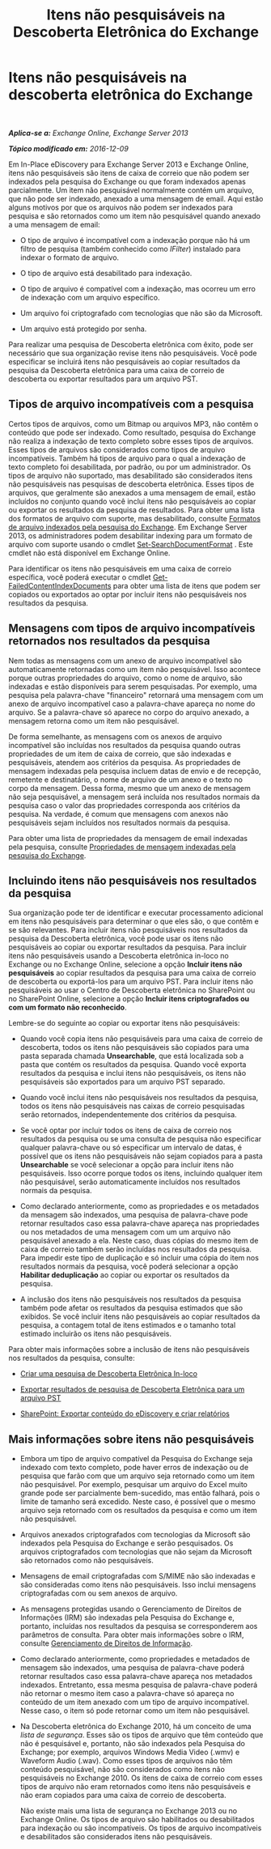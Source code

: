 ﻿---
title: 'Itens não pesquisáveis na Descoberta Eletrônica do Exchange'
TOCTitle: Itens não pesquisáveis na descoberta eletrônica do Exchange
ms:assetid: 32550081-9af9-474b-ae7b-28f1e68cad41
ms:mtpsurl: https://technet.microsoft.com/pt-br/library/Dn602498(v=EXCHG.150)
ms:contentKeyID: 61071990
ms.date: 05/22/2018
mtps_version: v=EXCHG.150
ms.translationtype: MT
---

# Itens não pesquisáveis na descoberta eletrônica do Exchange

 

_**Aplica-se a:** Exchange Online, Exchange Server 2013_

_**Tópico modificado em:** 2016-12-09_

Em In-Place eDiscovery para Exchange Server 2013 e Exchange Online, itens não pesquisáveis são itens de caixa de correio que não podem ser indexados pela pesquisa do Exchange ou que foram indexados apenas parcialmente. Um item não pesquisável normalmente contém um arquivo, que não pode ser indexado, anexado a uma mensagem de email. Aqui estão alguns motivos por que os arquivos não podem ser indexados para pesquisa e são retornados como um item não pesquisável quando anexado a uma mensagem de email:

  - O tipo de arquivo é incompatível com a indexação porque não há um filtro de pesquisa (também conhecido como *IFilter*) instalado para indexar o formato de arquivo.

  - O tipo de arquivo está desabilitado para indexação.

  - O tipo de arquivo é compatível com a indexação, mas ocorreu um erro de indexação com um arquivo específico.

  - Um arquivo foi criptografado com tecnologias que não são da Microsoft.

  - Um arquivo está protegido por senha.

Para realizar uma pesquisa de Descoberta eletrônica com êxito, pode ser necessário que sua organização revise itens não pesquisáveis. Você pode especificar se incluirá itens não pesquisáveis ao copiar resultados da pesquisa da Descoberta eletrônica para uma caixa de correio de descoberta ou exportar resultados para um arquivo PST.

## Tipos de arquivo incompatíveis com a pesquisa

Certos tipos de arquivos, como um Bitmap ou arquivos MP3, não contêm o conteúdo que pode ser indexado. Como resultado, pesquisa do Exchange não realiza a indexação de texto completo sobre esses tipos de arquivos. Esses tipos de arquivos são considerados como tipos de arquivo incompatíveis. Também há tipos de arquivo para o qual a indexação de texto completo foi desabilitada, por padrão, ou por um administrador. Os tipos de arquivo não suportado, mas desabilitado são considerados itens não pesquisáveis nas pesquisas de descoberta eletrônica. Esses tipos de arquivos, que geralmente são anexados a uma mensagem de email, estão incluídos no conjunto quando você inclui itens não pesquisáveis ao copiar ou exportar os resultados da pesquisa de resultados. Para obter uma lista dos formatos de arquivo com suporte, mas desabilitado, consulte [Formatos de arquivo indexados pela pesquisa do Exchange](file-formats-indexed-by-exchange-search-exchange-2013-help.md). Em Exchange Server 2013, os administradores podem desabilitar indexing para um formato de arquivo com suporte usando o cmdlet [Set-SearchDocumentFormat](https://technet.microsoft.com/pt-br/library/jj873756\(v=exchg.150\)) . Este cmdlet não está disponível em Exchange Online.

Para identificar os itens não pesquisáveis em uma caixa de correio específica, você poderá executar o cmdlet [Get-FailedContentIndexDocuments](https://technet.microsoft.com/pt-br/library/dd351154\(v=exchg.150\)) para obter uma lista de itens que podem ser copiados ou exportados ao optar por incluir itens não pesquisáveis nos resultados da pesquisa.

## Mensagens com tipos de arquivo incompatíveis retornados nos resultados da pesquisa

Nem todas as mensagens com um anexo de arquivo incompatível são automaticamente retornadas como um item não pesquisável. Isso acontece porque outras propriedades do arquivo, como o nome de arquivo, são indexadas e estão disponíveis para serem pesquisadas. Por exemplo, uma pesquisa pela palavra-chave "financeiro" retornará uma mensagem com um anexo de arquivo incompatível caso a palavra-chave apareça no nome do arquivo. Se a palavra-chave só aparece no corpo do arquivo anexado, a mensagem retorna como um item não pesquisável.

De forma semelhante, as mensagens com os anexos de arquivo incompatível são incluídas nos resultados da pesquisa quando outras propriedades de um item de caixa de correio, que são indexadas e pesquisáveis, atendem aos critérios da pesquisa. As propriedades de mensagem indexadas pela pesquisa incluem datas de envio e de recepção, remetente e destinatário, o nome de arquivo de um anexo e o texto no corpo da mensagem. Dessa forma, mesmo que um anexo de mensagem não seja pesquisável, a mensagem será incluída nos resultados normais da pesquisa caso o valor das propriedades corresponda aos critérios da pesquisa. Na verdade, é comum que mensagens com anexos não pesquisáveis sejam incluídos nos resultados normais da pesquisa.

Para obter uma lista de propriedades da mensagem de email indexadas pela pesquisa, consulte [Propriedades de mensagem indexadas pela pesquisa do Exchange](message-properties-indexed-by-exchange-search-exchange-2013-help.md).

## Incluindo itens não pesquisáveis nos resultados da pesquisa

Sua organização pode ter de identificar e executar processamento adicional em itens não pesquisáveis para determinar o que eles são, o que contêm e se são relevantes. Para incluir itens não pesquisáveis nos resultados da pesquisa da Descoberta eletrônica, você pode usar os itens não pesquisáveis ao copiar ou exportar resultados da pesquisa. Para incluir itens não pesquisáveis usando a Descoberta eletrônica in-loco no Exchange ou no Exchange Online, selecione a opção **Incluir itens não pesquisáveis** ao copiar resultados da pesquisa para uma caixa de correio de descoberta ou exportá-los para um arquivo PST. Para incluir itens não pesquisáveis ao usar o Centro de Descoberta eletrônica no SharePoint ou no SharePoint Online, selecione a opção **Incluir itens criptografados ou com um formato não reconhecido**.

Lembre-se do seguinte ao copiar ou exportar itens não pesquisáveis:

  - Quando você copia itens não pesquisáveis para uma caixa de correio de descoberta, todos os itens não pesquisáveis são copiados para uma pasta separada chamada **Unsearchable**, que está localizada sob a pasta que contém os resultados da pesquisa. Quando você exporta resultados da pesquisa e inclui itens não pesquisáveis, os itens não pesquisáveis são exportados para um arquivo PST separado.

  - Quando você inclui itens não pesquisáveis nos resultados da pesquisa, todos os itens não pesquisáveis nas caixas de correio pesquisadas serão retornados, independentemente dos critérios da pesquisa.

  - Se você optar por incluir todos os itens de caixa de correio nos resultados da pesquisa ou se uma consulta de pesquisa não especificar qualquer palavra-chave ou só especificar um intervalo de datas, é possível que os itens não pesquisáveis não sejam copiados para a pasta **Unsearchable** se você selecionar a opção para incluir itens não pesquisáveis. Isso ocorre porque todos os itens, incluindo qualquer item não pesquisável, serão automaticamente incluídos nos resultados normais da pesquisa.

  - Como declarado anteriormente, como as propriedades e os metadados da mensagem são indexados, uma pesquisa de palavra-chave pode retornar resultados caso essa palavra-chave apareça nas propriedades ou nos metadados de uma mensagem com um um arquivo não pesquisável anexado a ela. Neste caso, duas cópias do mesmo item de caixa de correio também serão incluídas nos resultados da pesquisa. Para impedir este tipo de duplicação e só incluir uma cópia do item nos resultados normais da pesquisa, você poderá selecionar a opção **Habilitar deduplicação** ao copiar ou exportar os resultados da pesquisa.

  - A inclusão dos itens não pesquisáveis nos resultados da pesquisa também pode afetar os resultados da pesquisa estimados que são exibidos. Se você incluir itens não pesquisáveis ao copiar resultados da pesquisa, a contagem total de itens estimados e o tamanho total estimado incluirão os itens não pesquisáveis.

Para obter mais informações sobre a inclusão de itens não pesquisáveis nos resultados da pesquisa, consulte:

  - [Criar uma pesquisa de Descoberta Eletrônica In-loco](create-an-in-place-ediscovery-search-exchange-2013-help.md)

  - [Exportar resultados de pesquisa de Descoberta Eletrônica para um arquivo PST](https://docs.microsoft.com/pt-br/exchange/security-and-compliance/in-place-ediscovery/export-search-results)

  - [SharePoint: Exportar conteúdo do eDiscovery e criar relatórios](https://go.microsoft.com/fwlink/p/?linkid=324757)

## Mais informações sobre itens não pesquisáveis

  - Embora um tipo de arquivo compatível da Pesquisa do Exchange seja indexado com texto completo, pode haver erros de indexação ou de pesquisa que farão com que um arquivo seja retornado como um item não pesquisável. Por exemplo, pesquisar um arquivo do Excel muito grande pode ser parcialmente bem-sucedido, mas então falhará, pois o limite de tamanho será excedido. Neste caso, é possível que o mesmo arquivo seja retornado com os resultados da pesquisa e como um item não pesquisável.

  - Arquivos anexados criptografados com tecnologias da Microsoft são indexados pela Pesquisa do Exchange e serão pesquisados. Os arquivos criptografados com tecnologias que não sejam da Microsoft são retornados como não pesquisáveis.

  - Mensagens de email criptografadas com S/MIME não são indexadas e são consideradas como itens não pesquisáveis. Isso inclui mensagens criptografadas com ou sem anexos de arquivo.

  - As mensagens protegidas usando o Gerenciamento de Direitos de Informações (IRM) são indexadas pela Pesquisa do Exchange e, portanto, incluídas nos resultados da pesquisa se corresponderem aos parâmetros de consulta. Para obter mais informações sobre o IRM, consulte [Gerenciamento de Direitos de Informação](information-rights-management-exchange-2013-help.md).

  - Como declarado anteriormente, como propriedades e metadados de mensagem são indexados, uma pesquisa de palavra-chave poderá retornar resultados caso essa palavra-chave apareça nos metadados indexados. Entretanto, essa mesma pesquisa de palavra-chave poderá não retornar o mesmo item caso a palavra-chave só apareça no conteúdo de um item anexado com um tipo de arquivo incompatível. Nesse caso, o item só pode retornar como um item não pesquisável.

  - Na Descoberta eletrônica do Exchange 2010, há um conceito de uma *lista de segurança*. Esses são os tipos de arquivo que têm conteúdo que não é pesquisável e, portanto, não são indexados pela Pesquisa do Exchange; por exemplo, arquivos Windows Media Video (.wmv) e Waveform Audio (.wav). Como esses tipos de arquivos não têm conteúdo pesquisável, não são considerados como itens não pesquisáveis no Exchange 2010. Os itens de caixa de correio com esses tipos de arquivo não eram retornados como itens não pesquisáveis e não eram copiados para uma caixa de correio de descoberta.
    
    Não existe mais uma lista de segurança no Exchange 2013 ou no Exchange Online. Os tipos de arquivo são habilitados ou desabilitados para indexação ou são incompatíveis. Os tipos de arquivo incompatíveis e desabilitados são considerados itens não pesquisáveis.

